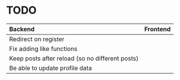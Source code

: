 # TODO

| Backend | Frontend |
|:--------|:--------|
| Redirect on register |  |
| Fix adding like functions |  |
| Keep posts after reload (so no different posts) |  |
| Be able to update profile data |  |